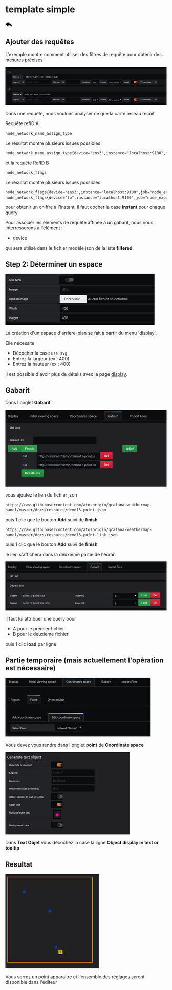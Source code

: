 # template simple

[![](../../screenshots/other/Go-back.png)](README.md)


## Ajouter des requêtes

L'exemple montre comment utiliser des filtres de requête pour obtenir des mesures précises

![fileselect background](../../screenshots/demo/tutorial13/query.png)

Dans une requête, nous voulons analyser ce que la carte réseau reçoit

Requête refID A

```
node_network_name_assign_type

```

Le résultat montre plusieurs issues possibles

```
node_network_name_assign_type{device="ens3",instance="localhost:9100",job="node_exporter"}

```

et la requête RefID B

```
node_network_flags
```

Le résultat montre plusieurs issues possibles

```
node_network_flags{device="ens3",instance="localhost:9100",job="node_exporter"}
node_network_flags{device="lo",instance="localhost:9100",job="node_exporter"}

```


pour obtenir un chiffre à l'instant, il faut cocher la case **instant** pour chaque query


Pour associer les élements de requête affinée à un gabarit, nous nous interresserons à l'élément :


- device

qui sera utilisé dans le fichier modèle json de la liste **filtered**


## Step 2: Déterminer un espace

![step 02](../../screenshots/demo/tutorial13/display.png)

La création d'un espace d'arrière-plan se fait à partir du menu 'display'.

Elle nécessite

- Décocher la case `use svg`
- Entrez la largeur (ex : 400)
- Entrez la hauteur (ex : 400)

Il est possible d'avoir plus de détails avec la page [display](../editor/display.md).

## Gabarit

Dans l'onglet **Gabarit**

![](../../screenshots/demo/tutorial13/demo13-1.png)

vous ajoutez le lien du fichier json

```
https://raw.githubusercontent.com/atosorigin/grafana-weathermap-panel/master/docs/resource/demo13-point.json

```

puis 1 clic que le bouton **Add** suivi de **finish**

```
https://raw.githubusercontent.com/atosorigin/grafana-weathermap-panel/master/docs/resource/demo13-poînt-link.json

```

puis 1 clic que le bouton **Add** suivi de **finish**

le lien s'affichera dans la deuxième partie de l'écran

![](../../screenshots/demo/tutorial13/demo13-2.png)

il faut lui attribuer une query pour

- A pour le premier fichier
- B pour le deuxieme fichier

puis 1 clic **load** par ligne


## Partie temporaire (mais actuellement l'opération est nécessaire)


![](../../screenshots/demo/tutorial13/tmp13-0.png)

Vous devez vous rendre dans l'onglet **point** de **Coordinate space**

![](../../screenshots/demo/tutorial13/tmp13-1.png)

Dans **Text Objet** vous décochez la case la ligne **Object display in text or tooltip**



## Resultat

![](../../screenshots/demo/tutorial13/result.png)

Vous verrez un point apparaitre et l'ensemble des réglages seront disponible dans l'éditeur






